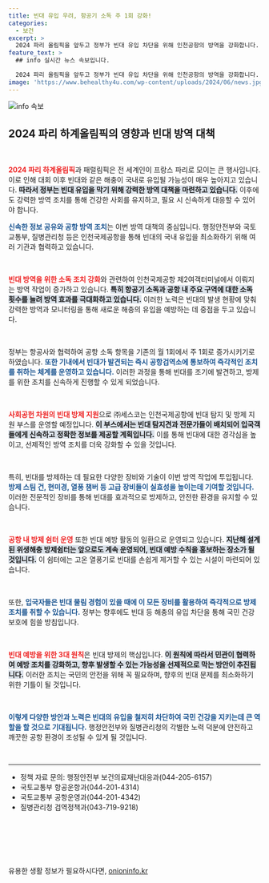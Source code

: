 ```yaml
---
title: 빈대 유입 우려, 항공기 소독 주 1회 강화!
categories:
  - 보건
excerpt: >
  2024 파리 올림픽을 앞두고 정부가 빈대 유입 차단을 위해 인천공항의 방역을 강화합니다. 민관 협력으로 빈대 탐지와 방제 지원을 확대, 입국객들의 안전을 지킵니다. 빈대 걱정 없는 여행이 될 수 있을까요?
feature_text: >
  ## info 실시간 뉴스 속보입니다.

  2024 파리 올림픽을 앞두고 정부가 빈대 유입 차단을 위해 인천공항의 방역을 강화합니다. 민관 협력으로 빈대 탐지와 방제 지원을 확대, 입국객들의 안전을 지킵니다. 빈대 걱정 없는 여행이 될 수 있을까요?
image: 'https://www.behealthy4u.com/wp-content/uploads/2024/06/news.jpg'
---
```


<p><img src="https://www.behealthy4u.com/wp-content/uploads/2024/06/news.jpg" alt="info 속보" /></p>

<h2 data-ke-size="size26">2024 파리 하계올림픽의 영향과 빈대 방역 대책</h2>

<p data-ke-size="size16">&nbsp;</p>

<p><b><span style="color: #ee2323;">2024 파리 하계올림픽</span></b>과 패럴림픽은 전 세계인이 프랑스 파리로 모이는 큰 행사입니다. 이로 인해 대회 이후 빈대와 같은 해충이 국내로 유입될 가능성이 매우 높아지고 있습니다. <b><span style="background-color: #21538527;">따라서 정부는 빈대 유입을 막기 위해 강력한 방역 대책을 마련하고 있습니다.</span></b> 이후에도 강력한 방역 조치를 통해 건강한 사회를 유지하고, 필요 시 신속하게 대응할 수 있어야 합니다. </p>

<p><b><span style="color: #1a5490;">신속한 정보 공유와 공항 방역 조치</span></b>는 이번 방역 대책의 중심입니다. 행정안전부와 국토교통부, 질병관리청 등은 인천국제공항을 통해 빈대의 국내 유입을 최소화하기 위해 여러 기관과 협력하고 있습니다. </p>

<p data-ke-size="size16">&nbsp;</p>

<p><b><span style="color: #ee2323;">빈대 방역을 위한 소독 조치 강화</span></b>와 관련하여 인천국제공항 제2여객터미널에서 이뤄지는 방역 작업이 증가하고 있습니다. <b><span style="background-color: #21538527;">특히 항공기 소독과 공항 내 주요 구역에 대한 소독 횟수를 늘려 방역 효과를 극대화하고 있습니다.</span></b> 이러한 노력은 빈대의 발생 현황에 맞춰 강력한 방역과 모니터링을 통해 새로운 해충의 유입을 예방하는 데 중점을 두고 있습니다.</p>

<p data-ke-size="size16">&nbsp;</p>

<p>정부는 항공사와 협력하여 공항 소독 항목을 기존의 월 1회에서 주 1회로 증가시키기로 하였습니다. <b><span style="color: #1a5490;">또한 기내에서 빈대가 발견되는 즉시 공항검역소에 통보하여 즉각적인 조치를 취하는 체계를 운영하고 있습니다.</span></b> 이러한 과정을 통해 빈대를 조기에 발견하고, 방제를 위한 조치를 신속하게 진행할 수 있게 되었습니다.</p>

<p data-ke-size="size16">&nbsp;</p>

<p><b><span style="color: #ee2323;">사회공헌 차원의 빈대 방제 지원</span></b>으로 ㈜세스코는 인천국제공항에 빈대 탐지 및 방제 지원 부스를 운영할 예정입니다. <b><span style="background-color: #21538527;">이 부스에서는 빈대 탐지견과 전문가들이 배치되어 입국객들에게 신속하고 정확한 정보를 제공할 계획입니다.</span></b> 이를 통해 빈대에 대한 경각심을 높이고, 선제적인 방역 조치를 더욱 강화할 수 있을 것입니다.</p>

<p data-ke-size="size16">&nbsp;</p>

<p>특히, 빈대를 방제하는 데 필요한 다양한 장비와 기술이 이번 방역 작업에 투입됩니다. <b><span style="color: #1a5490;">방제 스팀 건, 현미경, 열풍 챔버 등 고급 장비들이 실효성을 높이는데 기여할 것입니다.</span></b> 이러한 전문적인 장비를 통해 빈대를 효과적으로 방제하고, 안전한 환경을 유지할 수 있습니다. </p>

<p data-ke-size="size16">&nbsp;</p>

<p><b><span style="color: #ee2323;">공항 내 방제 쉼터 운영</span></b> 또한 빈대 예방 활동의 일환으로 운영되고 있습니다. <b><span style="background-color: #21538527;">지난해 설계된 위생해충 방제쉼터는 앞으로도 계속 운영되어, 빈대 예방 수칙을 홍보하는 장소가 될 것입니다.</span></b> 이 쉼터에는 고온 열풍기로 빈대를 손쉽게 제거할 수 있는 시설이 마련되어 있습니다.</p>

<p data-ke-size="size16">&nbsp;</p>

<p>또한, <b><span style="color: #1a5490;">입국자들은 빈대 물림 경험이 있을 때에 이 모든 장비를 활용하여 즉각적으로 방제 조치를 취할 수 있습니다.</span></b> 정부는 향후에도 빈대 등 해충의 유입 차단을 통해 국민 건강 보호에 힘쓸 방침입니다. </p>

<p data-ke-size="size16">&nbsp;</p>

<p><b><span style="color: #ee2323;">빈대 예방을 위한 3대 원칙</span></b>은 빈대 방제의 핵심입니다. <b><span style="background-color: #21538527;">이 원칙에 따라서 민관이 협력하여 예방 조치를 강화하고, 향후 발생할 수 있는 가능성을 선제적으로 막는 방안이 추진됩니다.</span></b> 이러한 조치는 국민의 안전을 위해 꼭 필요하며, 향후의 빈대 문제를 최소화하기 위한 기틀이 될 것입니다.</p>

<p data-ke-size="size16">&nbsp;</p>

<p><b><span style="color: #1a5490;">이렇게 다양한 방안과 노력은 빈대의 유입을 철저히 차단하여 국민 건강을 지키는데 큰 역할을 할 것으로 기대됩니다.</span></b> 행정안전부와 질병관리청의 각별한 노력 덕분에 안전하고 깨끗한 공항 환경이 조성될 수 있게 될 것입니다.</p>

<p data-ke-size="size16">&nbsp;</p>

<hr>

<ul>
    <li>정책 자료 문의: 행정안전부 보건의료재난대응과(044-205-6157)</li>
    <li>국토교통부 항공운항과(044-201-4314)</li>
    <li>국토교통부 공항운영과(044-201-4342)</li>
    <li>질병관리청 검역정책과(043-719-9218)</li>
</ul>

<p data-ke-size="size16">&nbsp;</p>

<p data-ke-size="size16">&nbsp;</p>

<p data-ke-size="size16">&nbsp;</p>
유용한 생활 정보가 필요하시다면, <a href="https://onioninfo.kr" rel="dofollow">onioninfo.kr</a>


